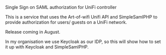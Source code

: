 Single Sign on SAML authorization for UniFi controller

This is a service that uses the Art-of-wifi Unifi API and SimpleSamlPHP to provide authorization for users/ guests on a UniFi network.

Release coming in August.

In my organisation we use Keycloak as our IDP, so this will show how to set it up with Keycloak and SimpleSamlPHP.
